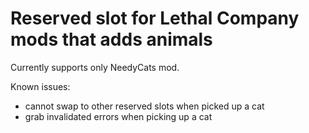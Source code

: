 # Reserved slot for Lethal Company mods that adds animals

Currently supports only NeedyCats mod.

Known issues:
- cannot swap to other reserved slots when picked up a cat
- grab invalidated errors when picking up a cat